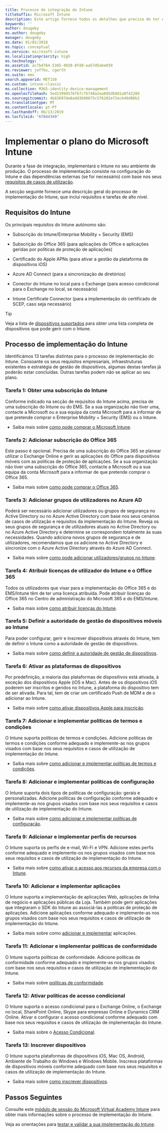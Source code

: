 ```yaml
---
title: Processo de integração do Intune
titleSuffix: Microsoft Intune
description: Este artigo fornece todos os detalhes que precisa de ter em consideração quando integrar a solução do Microsoft Intune apenas na cloud no seu ambiente.
keywords: ''
author: dougeby
ms.author: dougeby
manager: dougeby
ms.date: 01/02/2018
ms.topic: conceptual
ms.service: microsoft-intune
ms.localizationpriority: high
ms.technology: ''
ms.assetid: ac7bd764-5365-4920-8fd0-ea57d5ebe039
ms.reviewer: jeffbu, cgerth
ms.suite: ems
search.appverid: MET150
ms.custom: intune-classic
ms.collection: M365-identity-device-management
ms.openlocfilehash: 5ed13994576f67c7b740a2ea895db9d1a0f42289
ms.sourcegitcommit: 4b83697de8add3b90675c576202ef2ecb49d80b2
ms.translationtype: MT
ms.contentlocale: pt-PT
ms.lasthandoff: 06/13/2019
ms.locfileid: "67044349"
---
```

# <a name="implement-your-microsoft-intune-plan"></a>Implementar o plano do Microsoft Intune

Durante a fase de integração, implementará o Intune no seu ambiente de produção. O processo de implementação consiste na configuração do Intune e das dependências externas (se for necessário) com base nos seus [requisitos de casos de utilização](planning-guide-requirements.md).

A secção seguinte fornece uma descrição geral do processo de implementação do Intune, que inclui requisitos e tarefas de alto nível.

## <a name="intune-requirements"></a>Requisitos do Intune

Os principais requisitos do Intune autónomo são:

-   Subscrição do Intune/Enterprise Mobility + Security (EMS)

-   Subscrição do Office 365 (para aplicações do Office e aplicações geridas por políticas de proteção de aplicações)

-   Certificado do Apple APNs (para ativar a gestão da plataforma de dispositivos iOS)

-   Azure AD Connect (para a sincronização de diretórios)

-   Conector do Intune no local para o Exchange (para acesso condicional para o Exchange no local, se necessário)

-   Intune Certificate Connector (para a implementação do certificado de SCEP, caso seja necessário)

>[!TIP]
> Veja a lista de [dispositivos suportados](supported-devices-browsers.md) para obter uma lista completa de dispositivos que pode gerir com o Intune.

## <a name="intune-implementation-process"></a>Processo de implementação do Intune

Identificámos 13 tarefas distintas para o processo de implementação do Intune. Consoante os seus requisitos empresariais, infraestruturas existentes e estratégia de gestão de dispositivos, algumas destas tarefas já poderão estar concluídas. Outras tarefas podem não se aplicar ao seu plano.

### <a name="task-1-get-an-intune-subscription"></a>Tarefa 1: Obter uma subscrição do Intune

Conforme indicado na secção de requisitos do Intune acima, precisa de uma subscrição do Intune ou do EMS. Se a sua organização não tiver uma, contacte a Microsoft ou a sua equipa da conta Microsoft para a informar de que pretende comprar o Enterprise Mobility + Security (EMS) ou o Intune.

-   Saiba mais sobre [como pode comprar o Microsoft Intune](https://www.microsoft.com/cloud-platform/microsoft-intune-pricing).

### <a name="task-2-add-office-365-subscription"></a>Tarefa 2: Adicionar subscrição do Office 365

Este passo é opcional. Precisa de uma subscrição do Office 365 se planear utilizar o Exchange Online e gerir as aplicações do Office para dispositivos móveis com as políticas de proteção de aplicações. Se a sua organização não tiver uma subscrição do Office 365, contacte a Microsoft ou a sua equipa da conta Microsoft para a informar de que pretende comprar o Office 365.

-   Saiba mais sobre [como pode comprar o Office 365](https://products.office.com/business/compare-office-365-for-business-plans).

### <a name="task-3-add-users-groups-in-azure-ad"></a>Tarefa 3: Adicionar grupos de utilizadores no Azure AD

Poderá ser necessário adicionar utilizadores ou grupos de segurança no Active Directory ou no Azure Active Directory com base nos seus cenários de casos de utilização e requisitos da implementação do Intune. Reveja os seus grupos de segurança e de utilizadores atuais no Active Directory ou no Azure Active Directory e determine se correspondem totalmente às suas necessidades. Quando adiciona novos grupos de segurança e de utilizadores, recomendamos que os adicione no Active Directory e sincronize com o Azure Active Directory através do Azure AD Connect.


-   Saiba mais sobre [como pode adicionar utilizadores/grupos no Intune](users-permissions-add.md).
<!---why not send them to the AAD connect topic? Question out to Andre: https://docs.microsoft.com/azure/active-directory/connect/active-directory-aadconnect--->



### <a name="task-4-assign-intune-and-office-365-user-licenses"></a>Tarefa 4: Atribuir licenças de utilizador do Intune e o Office 365

Todos os utilizadores que visar para a implementação do Office 365 e do EMS/Intune têm de ter uma licença atribuída. Pode atribuir licenças do Office 365 no Centro de administração do Microsoft 365 e do EMS/Intune.

-   Saiba mais sobre [como atribuir licenças do Intune](licenses-assign.md).

### <a name="task-5-set-mobile-device-management-authority-to-intune"></a>Tarefa 5: Definir a autoridade de gestão de dispositivos móveis ao Intune

Para poder configurar, gerir e inscrever dispositivos através do Intune, tem de definir o Intune como a autoridade de gestão de dispositivos.

-   Saiba mais sobre [como definir a autoridade de gestão de dispositivos](mdm-authority-set.md).

### <a name="task-6-enable-device-platforms"></a>Tarefa 6: Ativar as plataformas de dispositivos

Por predefinição, a maioria das plataformas de dispositivos está ativada, à exceção dos dispositivos Apple (iOS e Mac). Antes de os dispositivos iOS poderem ser inscritos e geridos no Intune, a plataforma do dispositivo tem de ser ativada. Para tal, tem de criar um certificado Push de MDM e de o adicionar ao Intune.

-   Saiba mais sobre [como ativar dispositivos Apple para inscrição](apple-mdm-push-certificate-get.md).

### <a name="task-7-add-and-deploy-terms-and-conditions-policies"></a>Tarefa 7: Adicionar e implementar políticas de termos e condições

O Intune suporta políticas de termos e condições. Adicione políticas de termos e condições conforme adequado e implemente-as nos grupos visados com base nos seus requisitos e casos de utilização de implementação do Intune.

-   Saiba mais sobre [como adicionar e implementar políticas de termos e condições](terms-and-conditions-create.md).

### <a name="task-8-add-and-deploy-configuration-policies"></a>Tarefa 8: Adicionar e implementar políticas de configuração

O Intune suporta dois tipos de políticas de configuração: gerais e personalizadas. Adicione políticas de configuração conforme adequado e implemente-as nos grupos visados com base nos seus requisitos e casos de utilização de implementação do Intune.

-   Saiba mais sobre [como adicionar e implementar políticas de configuração](device-profiles.md).

### <a name="task-9-add-and-deploy-resource-profiles"></a>Tarefa 9: Adicionar e implementar perfis de recursos

O Intune suporta os perfis de e-mail, Wi-Fi e VPN. Adicione estes perfis conforme adequado e implemente-os nos grupos visados com base nos seus requisitos e casos de utilização de implementação do Intune.

-   Saiba mais sobre [como ativar o acesso aos recursos da empresa com o Intune](device-profiles.md).

### <a name="task-10-add-and-deploy-apps"></a>Tarefa 10: Adicionar e implementar aplicações

O Intune suporta a implementação de aplicações Web, aplicações de linha de negócio e aplicações públicas da Loja. Também pode gerir aplicações que integraram o SDK do Intune ao associá-las a políticas de proteção de aplicações. Adicione aplicações conforme adequado e implemente-as nos grupos visados com base nos seus requisitos e casos de utilização de implementação do Intune.

-   Saiba mais sobre como [adicionar e implementar](app-management.md) aplicações.

### <a name="task-11-add-and-deploy-compliance-policies"></a>Tarefa 11: Adicionar e implementar políticas de conformidade

O Intune suporta políticas de conformidade. Adicione políticas de conformidade conforme adequado e implemente-as nos grupos visados com base nos seus requisitos e casos de utilização de implementação do Intune.

-   Saiba mais sobre [políticas de conformidade](device-compliance.md).

### <a name="task-12-enable-conditional-access-policies"></a>Tarefa 12: Ativar políticas de acesso condicional

O Intune suporta o acesso condicional para o Exchange Online, o Exchange no local, SharePoint Online, Skype para empresas Online e Dynamics CRM Online. Ativar e configurar o acesso condicional conforme adequado com base nos seus requisitos e casos de utilização de implementação do Intune.

-   Saiba mais sobre o [Acesso Condicional](conditional-access.md).

### <a name="task-13-enroll-devices"></a>Tarefa 13: Inscrever dispositivos

O Intune suporta plataformas de dispositivos iOS, Mac OS, Android, Ambiente de Trabalho do Windows e Windows Mobile. Inscreva plataformas de dispositivos móveis conforme adequado com base nos seus requisitos e casos de utilização de implementação do Intune.

-   Saiba mais sobre [como inscrever dispositivos](device-enrollment.md).


## <a name="next-steps"></a>Passos Seguintes

Consulte este [módulo de sessão do Microsoft Virtual Academy Intune](https://mva.microsoft.com/en-US/training-courses/deploying-microsoft-enterprise-mobility-suite-16408) para obter mais informações sobre o processo de implementação do Intune.


Veja as orientações para [testar e validar a sua implementação do Intune](planning-guide-test-validation.md).
